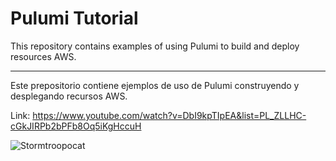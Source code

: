 # Pulumi Tutorial

This repository contains examples of using Pulumi to build and deploy resources AWS.

---

Este prepositorio contiene ejemplos de uso de Pulumi construyendo y desplegando recursos AWS.

Link: https://www.youtube.com/watch?v=DbI9kpTIpEA&list=PL_ZLLHC-cGkJIRPb2bPFb8Oq5iKgHccuH

![Stormtroopocat](https://octodex.github.com/images/stormtroopocat.jpg "The Stormtroopocat")
